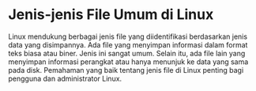 # Jenis-jenis File Umum di Linux

Linux mendukung berbagai jenis file yang diidentifikasi berdasarkan jenis data yang disimpannya. Ada file yang menyimpan informasi dalam format teks biasa atau biner. Jenis ini sangat umum. Selain itu, ada file lain yang menyimpan informasi perangkat atau hanya menunjuk ke data yang sama pada disk. Pemahaman yang baik tentang jenis file di Linux penting bagi pengguna dan administrator Linux.
